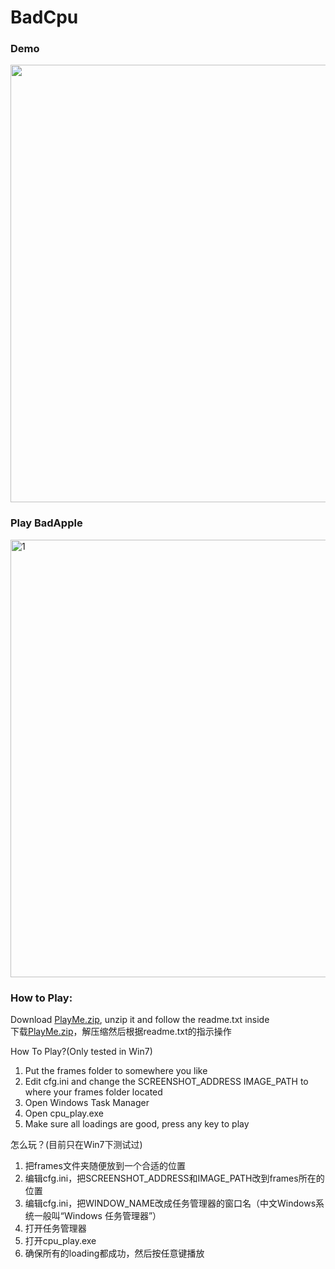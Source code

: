 # BadCpu

### Demo

[<img src="https://github.com/mincongzhang/HackIntoWindowsTaskManager/raw/master/youtube.bmp" width="700" >](https://www.youtube.com/watch?v=OIfTsRHFCYk)


### Play BadApple
<img src="https://github.com/mincongzhang/HackIntoWindowsTaskManager/raw/master/cpu_play.bmp" alt="1" title="1" width="700"/>

### How to Play:  
Download [PlayMe.zip](https://github.com/mincongzhang/BadCpu/blob/master/PlayMe.zip?raw=true), unzip it and follow the readme.txt inside  
下载[PlayMe.zip](https://github.com/mincongzhang/BadCpu/blob/master/PlayMe.zip?raw=true)，解压缩然后根据readme.txt的指示操作  


How To Play?(Only tested in Win7)  
1. Put the frames folder to somewhere you like  
2. Edit cfg.ini and change the SCREENSHOT_ADDRESS IMAGE_PATH to where your frames folder located  
3. Open Windows Task Manager  
4. Open cpu_play.exe  
5. Make sure all loadings are good, press any key to play  

怎么玩？(目前只在Win7下测试过)  
1. 把frames文件夹随便放到一个合适的位置  
2. 编辑cfg.ini，把SCREENSHOT_ADDRESS和IMAGE_PATH改到frames所在的位置  
3. 编辑cfg.ini，把WINDOW_NAME改成任务管理器的窗口名（中文Windows系统一般叫“Windows 任务管理器”）  
4. 打开任务管理器  
5. 打开cpu_play.exe  
6. 确保所有的loading都成功，然后按任意键播放  

<!--
### Sin Wave
<img src="https://github.com/mincongzhang/HackIntoWindowsTaskManager/raw/master/cpu_sin.bmp" alt="1" title="1" width="700"/>

### Line
<img src="https://github.com/mincongzhang/HackIntoWindowsTaskManager/raw/master/cpu_50.bmp" alt="1" title="1" width="700"/>

### TODO

1.check boost expires_from_now, so that we dont need multithreading sleep

### Reference:   

##### Draw in Windows:  

1. Learning to Draw Basic Graphics in C++  
http://www.informit.com/articles/article.aspx?p=328647&seqNum=3  
2. Transparent Bitmaps  
http://www.winprog.org/tutorial/transparency.html  
3. Bitmaps, Device Contexts and BitBlt  
http://www.modula2.org/win32tutor/bitmaps.php  
4. Timer  
http://www.modula2.org/win32tutor/animation.php  
5. Capture a window and save it  
http://www.codeproject.com/Articles/19192/How-to-capture-a-Window-as-an-Image-and-save-it  
http://stackoverflow.com/questions/7292757/how-to-get-screenshot-of-a-window-as-bitmap-object-in-c  
6. Take Screen shot  
http://planetsourcecode.com/vb/scripts/ShowCode.asp?txtCodeId=10754&lngWId=3  
http://stackoverflow.com/questions/9524393/how-to-capture-part-of-the-screen-and-save-it-to-a-bmp  
7. Edit Pixel  
http://stackoverflow.com/questions/2750988/c-reading-and-editing-pixels-of-a-bitmap-image  
8. Make pixels transparent  
https://social.msdn.microsoft.com/Forums/en-US/88c7d2fc-32fe-44ce-b367-48d4fd114c09/how-to-replace-two-colors-in-hbitmap-in-wince-?forum=vssmartdevicesnative

##### DavesFrameClass(the window class that drew the CPU meter):  

1. http://blogs.msdn.com/b/oldnewthing/archive/2007/07/25/4036123.aspx  
2. http://bbs.2ccc.com/topic.asp?topicid=161955  
3. Graphical Monitor  
https://www.autoitscript.com/forum/topic/118540-graphical-monitor-of-whatever/  

##### Matlab:  

1. Get audio from video  
http://uk.mathworks.com/matlabcentral/newsreader/view_thread/291514  
http://stackoverflow.com/questions/27670714/video-read-in-matlab-audio-output-port-is-not-relavant  
2. Draw frequency(spectral analysis)   
http://uk.mathworks.com/matlabcentral/fileexchange/38837-sound-analysis-with-matlab-implementation/content/Sound_Analysis.m 

##### Laser Badapple:  
1. https://marcan.st/projects/openlase/

-->
